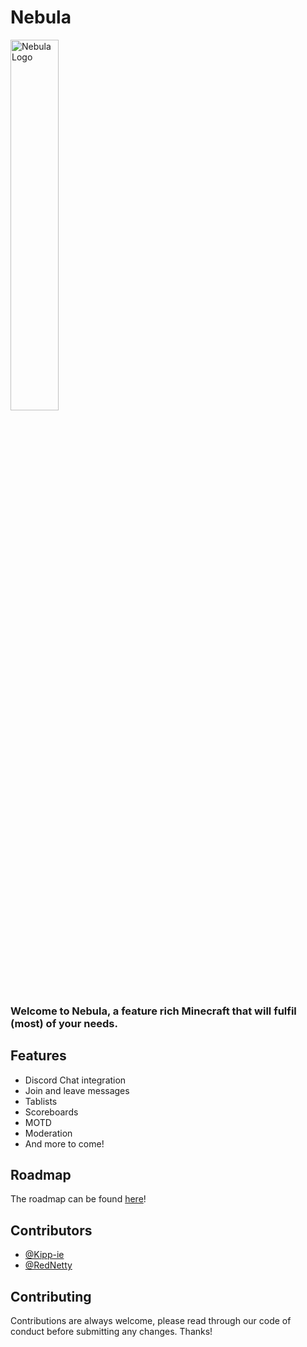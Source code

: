 
# Nebula

<img src="https://github.com/user-attachments/assets/06010a3d-2ca9-47c4-ac40-4e5298407a1d" alt="Nebula Logo" width=39% height=39%>


### Welcome to Nebula, a feature rich Minecraft that will fulfil (most) of your needs.

## Features

- Discord Chat integration
- Join and leave messages
- Tablists
- Scoreboards
- MOTD
- Moderation
- And more to come!


## Roadmap

The roadmap can be found [here](https://github.com/users/Kipp-ie/projects/1)!


## Contributors

- [@Kipp-ie](https://www.github.com/Kipp-ie)
- [@RedNetty](https://www.github.com/RedNetty)

## Contributing

Contributions are always welcome, please read through our code of conduct before submitting any changes. Thanks!

